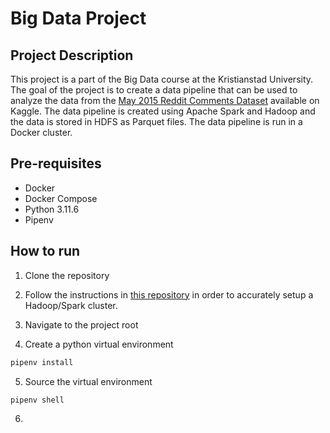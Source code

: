 # Big Data Project

## Project Description

This project is a part of the Big Data course at the Kristianstad University. The goal of the project is to create a data pipeline that can be used to analyze the data from the [May 2015 Reddit Comments Dataset](https://www.kaggle.com/datasets/kaggle/reddit-comments-may-2015/) available on Kaggle. The data pipeline is created using Apache Spark and Hadoop and the data is stored in HDFS as Parquet files. The data pipeline is run in a Docker cluster.

## Pre-requisites

- Docker
- Docker Compose
- Python 3.11.6
- Pipenv

## How to run

1. Clone the repository

2. Follow the instructions in [this repository](https://github.com/adisve/hadoop-spark-cluster) in order to accurately setup a Hadoop/Spark cluster.

3. Navigate to the project root

4. Create a python virtual environment
```sh
pipenv install
```
5. Source the virtual environment
```sh
pipenv shell
```

6. 
